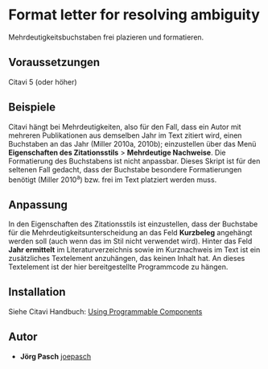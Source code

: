 # Format letter for resolving ambiguity
Mehrdeutigkeitsbuchstaben frei plazieren und formatieren.

## Voraussetzungen
Citavi 5 (oder höher)

## Beispiele
Citavi hängt bei Mehrdeutigkeiten, also für den Fall, dass ein Autor mit mehreren Publikationen aus demselben Jahr im Text zitiert wird, einen Buchstaben an das Jahr (Miller 2010a, 2010b); einzustellen über das Menü **Eigenschaften des Zitationsstils** > **Mehrdeutige Nachweise**. Die Formatierung des Buchstabens ist nicht anpassbar.
Dieses Skript ist für den seltenen Fall gedacht, dass der Buchstabe besondere Formatierungen benötigt (Miller 2010<sup>a</sup>) bzw. frei im Text platziert werden muss.

## Anpassung
In den Eigenschaften des Zitationsstils ist einzustellen, dass der Buchstabe für die Mehrdeutigkeitsunterscheidung an das Feld **Kurzbeleg** angehängt werden soll (auch wenn das im Stil nicht verwendet wird). Hinter das Feld **Jahr ermittelt** im Literaturverzeichnis sowie im Kurznachweis im Text ist ein zusätzliches Textelement anzuhängen, das keinen Inhalt hat. An dieses Textelement ist der hier bereitgestellte Programmcode zu hängen.

## Installation
Siehe Citavi Handbuch: [Using Programmable Components](https://www.citavi.com/programmable_components)

## Autor

* **Jörg Pasch** [joepasch](https://github.com/joepasch)
